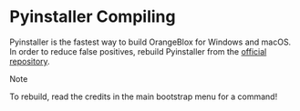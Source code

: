 # Pyinstaller Compiling
Pyinstaller is the fastest way to build OrangeBlox for Windows and macOS. In order to reduce false positives, rebuild Pyinstaller from the [official repository](https://github.com/pyinstaller/pyinstaller/).

> [!NOTE]
> To rebuild, read the credits in the main bootstrap menu for a command!